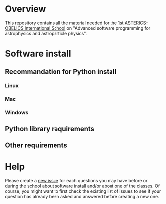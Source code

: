 # Overview

This repository contains all the material needed for the [1st ASTERICS-OBELICS International School](https://indico.in2p3.fr/event/14227) on "Advanced software programming for astrophysics and astroparticle physics".

# Software install

## Recommandation for Python install

### Linux

### Mac

### Windows

## Python library requirements

## Other requirements

# Help

Please create a [new issue](https://github.com/Asterics2020-Obelics/School2017/issues) for each questions you may have before or during the school about software install and/or about one of the classes. Of course, you might want to first check the existing list of issues to see if your question has already been asked and answered before creating a new one.
